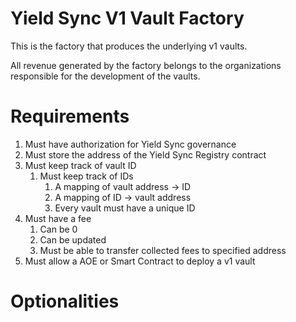 # Yield Sync V1 Vault Factory

This is the factory that produces the underlying v1 vaults.

All revenue generated by the factory belongs to the organizations responsible for the development of the vaults.

# Requirements

1. Must have authorization for Yield Sync governance
2. Must store the address of the Yield Sync Registry contract
3. Must keep track of vault ID
	1. Must keep track of IDs
		1. A mapping of vault address -> ID
		2. A mapping of ID -> vault address
		3. Every vault must have a unique ID
4. Must have a fee
	1. Can be 0
	2. Can be updated
	3. Must be able to transfer collected fees to specified address
5. Must allow a AOE or Smart Contract to deploy a v1 vault

# Optionalities
